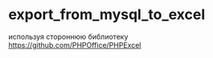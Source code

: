 # export_from_mysql_to_excel

используя стороннюю библиотеку\
https://github.com/PHPOffice/PHPExcel 